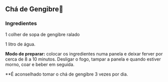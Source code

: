 ## Chá de Gengibre🍵 

### Ingredientes

1 colher de sopa de gengibre ralado 

1 litro de água.

**Modo de preparar:** 
colocar os ingredientes numa panela e deixar ferver por cerca de 8 a 10 minutos. Desligar o fogo, tampar a panela e quando estiver morno, coar e beber em seguida.

**É aconselhado tomar o chá de gengibre 3 vezes por dia.



